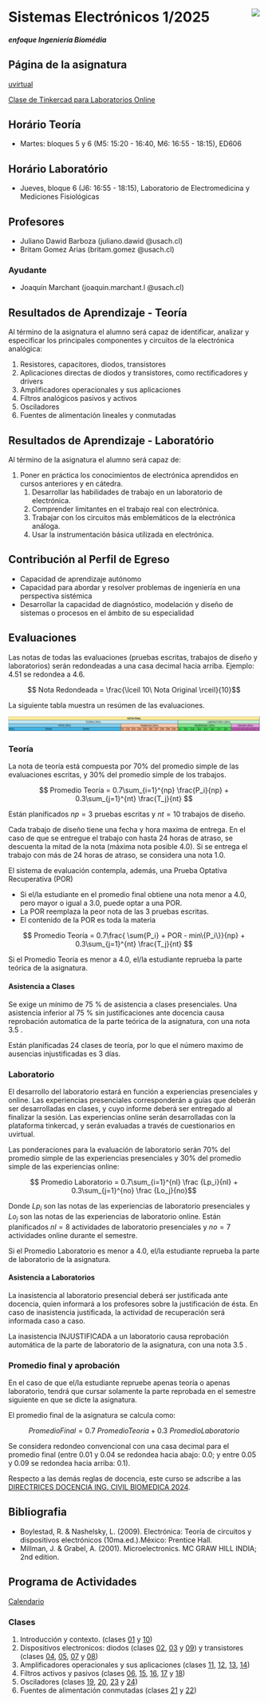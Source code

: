 # <img src="https://julianodb.github.io/SISTEMAS_ELECTRONICOS_PARA_INGENIERIA_BIOMEDICA/img/logo_fing.png?raw=true" align="right" height="45"> Sistemas Electrónicos 1/2025
##### enfoque Ingeniería Biomédia

## Página de la asignatura

[uvirtual](https://uvirtual.usach.cl/moodle/course/view.php?id=42497)

[Clase de Tinkercad para Laboratorios Online](https://www.tinkercad.com/joinclass/5XK7AATBK)

## Horário Teoría
- Martes: bloques 5 y 6 (M5: 15:20 - 16:40, M6: 16:55 - 18:15), ED606

## Horário Laboratório
- Jueves, bloque 6 (J6: 16:55 - 18:15), Laboratorio de Electromedicina y Mediciones Fisiológicas

## Profesores

- Juliano Dawid Barboza (juliano.dawid @usach.cl)
- Britam Gomez Arias (britam.gomez @usach.cl)

### Ayudante

- Joaquín Marchant (joaquin.marchant.l @usach.cl)

## Resultados de Aprendizaje - Teoría

Al término de la asignatura el alumno será capaz de identificar, analizar y especificar los principales componentes y circuitos de la electrónica analógica:
1. Resistores, capacitores, diodos, transistores
2. Aplicaciones directas de diodos y transistores, como rectificadores y drivers
3. Amplificadores operacionales y sus aplicaciones
4. Filtros analógicos pasivos y activos
5. Osciladores
6. Fuentes de alimentación lineales y conmutadas

## Resultados de Aprendizaje - Laboratório

Al término de la asignatura el alumno será capaz de:
1. Poner en práctica los conocimientos de electrónica aprendidos en cursos anteriores y en cátedra.
    1. Desarrollar las habilidades de trabajo en un laboratorio de electrónica.
    1. Comprender limitantes en el trabajo real con electrónica.
    1. Trabajar con los circuitos más emblemáticos de la electrónica análoga.
    1. Usar la instrumentación básica utilizada en electrónica.

## Contribución al Perfil de Egreso
- Capacidad de aprendizaje autónomo
- Capacidad para abordar y resolver problemas de ingeniería en una perspectiva sistémica
- Desarrollar la capacidad de diagnóstico, modelación y diseño de sistemas o procesos en el ámbito de su especialidad

## Evaluaciones

Las notas de todas las evaluaciones (pruebas escritas, trabajos de diseño y laboratorios) serán redondeadas a una casa decimal hacia arriba. Ejemplo: 4.51 se redondea a 4.6.

$$ Nota Redondeada = \frac{\lceil 10\  Nota Original \rceil}{10}$$

La siguiente tabla muestra un resúmen de las evaluaciones.

![notas](img/notas.png)

### Teoría
La nota de teoría está compuesta por 70% del promedio simple de las evaluaciones escritas, y 30% del promedio simple de los trabajos. 

$$ Promedio Teoría = 0.7\sum_{i=1}^{np} \frac{P_i}{np} + 0.3\sum_{j=1}^{nt} \frac{T_j}{nt} $$

Están planificados $np=3$ pruebas escritas y $nt=10$ trabajos de diseño.

Cada trabajo de diseño tiene una fecha y hora maxima de entrega. En el caso de que se entregue el trabajo con hasta 24 horas de atraso, se descuenta la mitad de la nota (máxima nota posible 4.0). Si se entrega el trabajo con más de 24 horas de atraso, se considera una nota 1.0.

El sistema de evaluación contempla, además, una Prueba Optativa Recuperativa (POR)

- Si el/la estudiante en el promedio final obtiene una nota menor a 4.0, pero mayor o igual a 3.0, puede optar a una POR.
- La POR reemplaza la peor nota de las 3 pruebas escritas.
- El contenido de la POR es toda la materia

$$ Promedio Teoría = 0.7\frac{ \sum{P_i} + POR - min\{P_i\}}{np} + 0.3\sum_{j=1}^{nt} \frac{T_j}{nt} $$

Si el Promedio Teoría es menor a 4.0, el/la estudiante reprueba la parte teórica de la asignatura.

#### Asistencia a Clases

Se exige un mínimo de 75 % de asistencia a clases presenciales. Una asistencia inferior al 75 % sin justificaciones ante docencia causa reprobación automatica de la parte teórica de la asignatura, con una nota 3.5 .

Están planificadas 24 clases de teoría, por lo que el número maximo de ausencias injustificadas es 3 días.

### Laboratorio

El desarrollo del laboratorio estará en función a experiencias presenciales y online. Las experiencias presenciales corresponderán a guías que deberán ser desarrolladas en clases, y cuyo informe deberá ser entregado al finalizar la sesión. Las experiencias online serán desarrolladas con la plataforma tinkercad, y serán evaluadas a través de cuestionarios en uvirtual.

Las ponderaciones para la evaluación de laboratorio serán 70% del promedio simple de las experiencias presenciales y 30% del promedio simple de las experiencias online:

$$ Promedio Laboratorio = 0.7\sum_{i=1}^{nl} \frac {Lp_i}{nl} + 0.3\sum_{j=1}^{no} \frac {Lo_j}{no}$$

Donde $Lp_i$ son las notas de las experiencias de laboratorio presenciales y $Lo_j$ son las notas de las experiencias de laboratorio online. Están planificados $nl=8$ actividades de laboratorio presenciales y $no=7$ actividades online durante el semestre.

Si el Promedio Laboratorio es menor a 4.0, el/la estudiante reprueba la parte de laboratorio de la asignatura.

#### Asistencia a Laboratorios

La inasistencia al laboratorio presencial deberá ser justificada ante docencia, quien informará a los profesores sobre la justificación de ésta. En caso de inasistencia justificada, la actividad de recuperación será informada caso a caso.

La inasistencia INJUSTIFICADA a un laboratorio causa reprobación automática de la parte de laboratorio de la asignatura, con una nota 3.5 .

### Promedio final y aprobación

En el caso de que el/la estudiante repruebe apenas teoría o apenas laboratorio, tendrá que cursar solamente la parte reprobada en el semestre siguiente en que se dicte la asignatura.

El promedio final de la asignatura se calcula como:

$$ Promedio Final = 0.7\ Promedio Teoría + 0.3\ Promedio Laboratorio  $$

Se considera redondeo convencional con una casa decimal para el promedio final (entre 0.01 y 0.04 se redondea hacia abajo: 0.0; y entre 0.05 y 0.09 se redondea hacia arriba: 0.1).

Respecto a las demás reglas de docencia, este curso se adscribe a las [DIRECTRICES DOCENCIA ING. CIVIL BIOMEDICA 2024](https://ingenieriabiomedica.usach.cl/sites/ing-civil-biomedica/files/directrices_docencia_ing._civil_biomedica_2024.pdf).

## Bibliografia
- Boylestad, R. & Nashelsky, L. (2009). Electrónica: Teoría de circuitos y dispositivos electrónicos (10ma.ed.).México: Prentice Hall.
- Millman, J. & Grabel, A. (2001). Microelectronics. MC GRAW HILL INDIA; 2nd edition.

## Programa de Actividades

[Calendario](CALENDAR.md)

### Clases

1. Introducción y contexto. (clases [01](/teoria/01_Introduccion.md) y [10](/teoria/10_manufacturing.md))
1. Dispositivos electronicos: diodos (clases [02](/teoria/02_Diodos.md), [03](/teoria/03_Diodos_II.md) y [09](/teoria/09_semiconductors.md)) y transistores (clases [04](/teoria/04_BJT_I.md), [05](/teoria/05_BJT_II.md), [07](/teoria/07_CE.md) y [08](/teoria/08_CE_II.md))
1. Amplificadores operacionales y sus aplicaciones (clases [11](/teoria/11_amplifiers.md), [12](/teoria/12_opamp.md), [13](/teoria/13_opamp_II.md), [14](/teoria/14_opamp_III.md))
1. Filtros activos y pasivos (clases [06](/teoria/06_frec.md), [15](/teoria/15_frec_II.md), [16](/teoria/16_frec_III.md), [17](/teoria/17_frec_IV.md) y [18](/teoria/18_pre_P2.md))
1. Osciladores (clases [19](/teoria/19_multivibrators.md), [20](/teoria/20_multivibrators_II.md), [23](/teoria/23_oscilators.md) y [24](/teoria/24_pre_P3.md))
1. Fuentes de alimentación conmutadas (clases [21](/teoria/21_voltage_regulators.md) y [22](/teoria/22_voltage_regulators_II.md))
